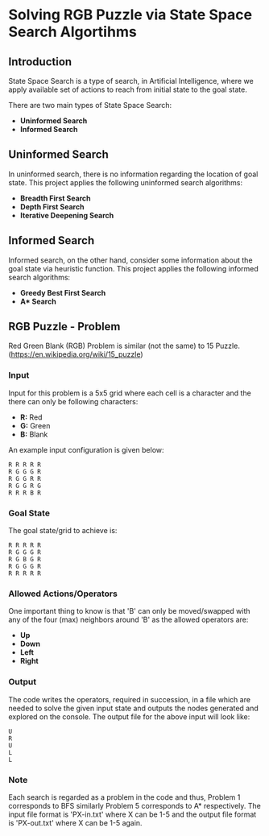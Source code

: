 # Solving RGB Puzzle via State Space Search Algortihms

## Introduction
State Space Search is a type of search, in Artificial Intelligence, where we apply available set of actions to reach from initial state to the goal state.

There are two main types of State Space Search:

- **Uninformed Search**
- **Informed Search**

## Uninformed Search
In uninformed search, there is no information regarding the location of goal state. 
This project applies the following uninformed search algorithms:

  - **Breadth First Search**
  - **Depth First Search**
  - **Iterative Deepening Search**
 
## Informed Search
Informed search, on the other hand, consider some information about the goal state via heuristic function.
This project applies the following informed search algorithms:

  - **Greedy Best First Search**
  - **A\* Search**

## RGB Puzzle - Problem
Red Green Blank (RGB) Problem is similar (not the same) to 15 Puzzle. (https://en.wikipedia.org/wiki/15_puzzle) 

### Input
Input for this problem is a 5x5 grid where each cell is a character and the there can only be following characters:

  - **R:** Red
  - **G:** Green
  - **B:** Blank
  
An example input configuration is given below:

```
R R R R R
R G G G R
R G G R R
R G G R G
R R R B R
```
### Goal State
The goal state/grid to achieve is:
```
R R R R R  
R G G G R
R G B G R
R G G G R
R R R R R
```
### Allowed Actions/Operators 
One important thing to know is that 'B' can only be moved/swapped with any of the four (max) neighbors around 'B' as the allowed operators are:

- **Up**
- **Down**
- **Left**
- **Right**

### Output
The code writes the operators, required in succession, in a file which are needed to solve the given input state and outputs the nodes
generated and explored on the console. The output file for the above input will look like:
```
U
R
U
L
L
```
### Note
Each search is regarded as a problem in the code and thus, Problem 1 corresponds to BFS similarly Problem 5 corresponds to A* respectively. The input file format is 'PX-in.txt' where X can be 1-5 and the output file format
is 'PX-out.txt' where X can be 1-5 again.

